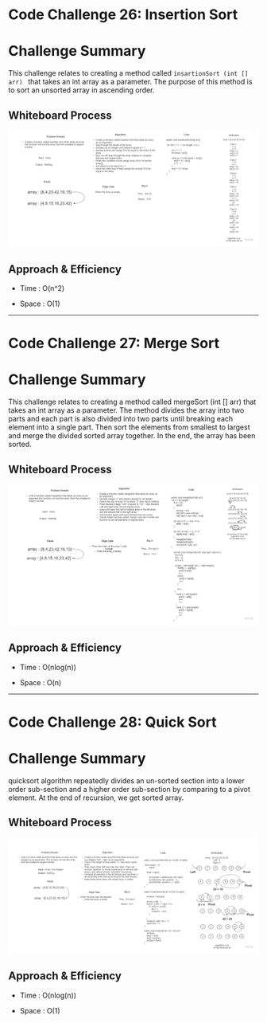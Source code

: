 # **Code Challenge 26: Insertion Sort**

# **Challenge Summary**

This challenge relates to creating a method called `insartionSort (int [] arr) ` that takes an int array as a parameter. The purpose of this method is to sort an unsorted array in ascending order.

## **Whiteboard Process**

![Insertion Sort](assets/insertion-sort.jpg)

## **Approach & Efficiency**

- Time : O(n^2)

- Space : O(1)

-------------------------------------------------------------------------------------------------------------

# **Code Challenge 27: Merge Sort**

# **Challenge Summary**

This challenge relates to creating a method called mergeSort (int [] arr) that takes an int array as a parameter. The method divides the array into two parts and each part is also divided into two parts until breaking each element into a single part.
Then sort the elements from smallest to largest and merge the divided sorted array together. In the end, the array has been sorted.

## **Whiteboard Process**

![Merge Sort](assets/merge-sort.jpg)

## **Approach & Efficiency**

- Time : O(nlog(n))

- Space : O(n)

-------------------------------------------------------------------------------------------------------------

# **Code Challenge 28: Quick Sort**

# **Challenge Summary**

quicksort algorithm repeatedly divides an un-sorted section into a lower order sub-section and a higher order sub-section by comparing to a pivot element. At the end of recursion, we get sorted array.

## **Whiteboard Process**

![Quick Sort](assets/quick-sort.jpg)

## **Approach & Efficiency**

- Time : O(nlog(n))

- Space : O(1)